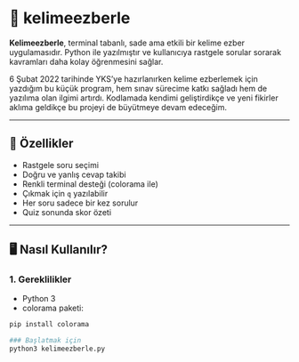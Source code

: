 # 🧠 kelimeezberle

**Kelimeezberle**, terminal tabanlı, sade ama etkili bir kelime ezber uygulamasıdır. Python ile yazılmıştır ve kullanıcıya rastgele sorular sorarak kavramları daha kolay öğrenmesini sağlar.

6 Şubat 2022 tarihinde YKS’ye hazırlanırken kelime ezberlemek için yazdığım bu küçük program, hem sınav sürecime katkı sağladı hem de yazılıma olan ilgimi artırdı. Kodlamada kendimi geliştirdikçe ve yeni fikirler aklıma geldikçe bu projeyi de büyütmeye devam edeceğim.


---

## 🚀 Özellikler

- Rastgele soru seçimi
- Doğru ve yanlış cevap takibi
- Renkli terminal desteği (colorama ile)
- Çıkmak için `q` yazılabilir
- Her soru sadece bir kez sorulur
- Quiz sonunda skor özeti

---

## 🖥️ Nasıl Kullanılır?

### 1. Gereklilikler

- Python 3
- colorama paketi:
```bash
pip install colorama

### Başlatmak için
python3 kelimeezberle.py
